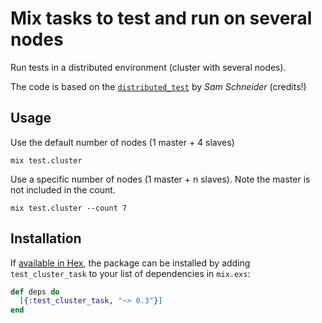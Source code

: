 # Mix tasks to test and run on several nodes

Run tests in a distributed environment (cluster with several nodes).

The code is based on the
[`distributed_test`](https://github.com/sschneider1207/distributed_test)
by _Sam Schneider_ (credits!)

## Usage

Use the default number of nodes (1 master + 4 slaves)
```
mix test.cluster
```

Use a specific number of nodes (1 master + n slaves).  Note the master is
not included in the count.
```
mix test.cluster --count 7
```

## Installation

If [available in Hex](https://hex.pm/docs/publish), the package can be installed
by adding `test_cluster_task` to your list of dependencies in `mix.exs`:

```elixir
def deps do
  [{:test_cluster_task, "~> 0.3"}]
end
```

